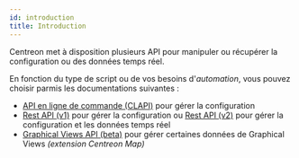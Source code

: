 ```yaml
---
id: introduction
title: Introduction
---
```


Centreon met à disposition plusieurs API pour manipuler ou récupérer la
configuration ou des données temps réel.

En fonction du type de script ou de vos besoins d'*automation*, vous pouvez
choisir parmis les documentations suivantes :

- [API en ligne de commande (CLAPI)](clapi.md) pour gérer la configuration
- [Rest API (v1)](rest-api-v1.md) pour gérer la configuration ou [Rest API
  (v2)](rest-api-v2.md) pour gérer la configuration et les données temps réel
- [Graphical Views API (beta)](graph-views-api.md) pour gérer certaines
  données de Graphical Views *(extension Centreon Map)*
